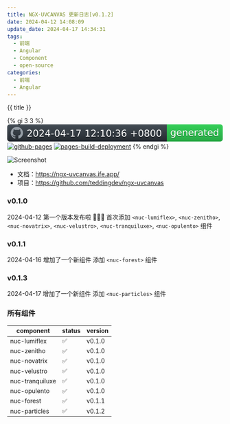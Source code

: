 ```yaml
---
title: NGX-UVCANVAS 更新日志[v0.1.2]
date: 2024-04-12 14:08:09
update_date: 2024-04-17 14:34:31
tags:
  - 前端
  - Angular
  - Component
  - open-source
categories:
  - 前端
  - Angular
---
```


{{ title }}

<!-- more -->

{% gi 3 3 %}
[![pages-generated](https://raw.githubusercontent.com/teddingdev/ngx-uvcanvas/github-pages/generated.svg)](https://raw.githubusercontent.com/teddingdev/ngx-uvcanvas/github-pages/generated.svg)
[![github-pages](https://github.com/teddingdev/ngx-uvcanvas/actions/workflows/github-pages.yaml/badge.svg)](https://github.com/teddingdev/ngx-uvcanvas/actions/workflows/github-pages.yml)
[![pages-build-deployment](https://github.com/teddingdev/ngx-uvcanvas/actions/workflows/pages/pages-build-deployment/badge.svg)](https://github.com/teddingdev/ngx-uvcanvas/actions/workflows/pages/pages-build-deployment)
{% endgi %}

![Screenshot](https://ngx-uvcanvas.ife.app/assets/png/Screenshot.png)

- 文档：https://ngx-uvcanvas.ife.app/
- 项目：https://github.com/teddingdev/ngx-uvcanvas

### v0.1.0

2024-04-12 第一个版本发布啦 🎉🎉🎉
首次添加 `<nuc-lumiflex>`, `<nuc-zenitho>`, `<nuc-novatrix>`, `<nuc-velustro>`, `<nuc-tranquiluxe>`, `<nuc-opulento>` 组件

### v0.1.1

2024-04-16 增加了一个新组件
添加 `<nuc-forest>` 组件

### v0.1.3

2024-04-17 增加了一个新组件
添加 `<nuc-particles>` 组件

### 所有组件

| component       | status | version |
| --------------- | ------ | ------- |
| nuc-lumiflex    | ✅     | v0.1.0  |
| nuc-zenitho     | ✅     | v0.1.0  |
| nuc-novatrix    | ✅     | v0.1.0  |
| nuc-velustro    | ✅     | v0.1.0  |
| nuc-tranquiluxe | ✅     | v0.1.0  |
| nuc-opulento    | ✅     | v0.1.0  |
| nuc-forest      | ✅     | v0.1.1  |
| nuc-particles   | ✅     | v0.1.2  |
